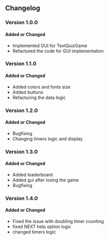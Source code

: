 ## Changelog

### Version 1.0.0
#### Added or Changed
- Implemented GUI for TextQuizGame
- Refactured the code for GUI implementation

### Version 1.1.0
#### Added or Changed
- Added colors and fonts size
- Added buttons
- Refacturing the data logic

### Version 1.2.0
#### Added or Changed
- Bugfixing
- Changing timers logic and display

### Version 1.3.0
#### Added or Changed
- Added leaderboard
- Added gui after losing the game
- Bugfixing

### Version 1.4.0
#### Added or Changed
- Fixed the issue with doubling timer counting
- fixed NEXT help option logic
- changed timers logic

